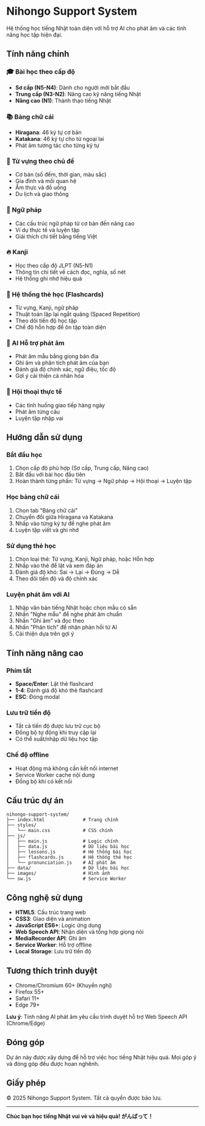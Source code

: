 # Nihongo Support System

Hệ thống học tiếng Nhật toàn diện với hỗ trợ AI cho phát âm và các tính năng học tập hiện đại.

## Tính năng chính

### 🎓 Bài học theo cấp độ
- **Sơ cấp (N5-N4)**: Dành cho người mới bắt đầu
- **Trung cấp (N3-N2)**: Nâng cao kỹ năng tiếng Nhật
- **Nâng cao (N1)**: Thành thạo tiếng Nhật

### 📚 Bảng chữ cái
- **Hiragana**: 46 ký tự cơ bản
- **Katakana**: 46 ký tự cho từ ngoại lai
- Phát âm tương tác cho từng ký tự

### 📖 Từ vựng theo chủ đề
- Cơ bản (số đếm, thời gian, màu sắc)
- Gia đình và mối quan hệ
- Ẩm thực và đồ uống
- Du lịch và giao thông

### 📝 Ngữ pháp
- Các cấu trúc ngữ pháp từ cơ bản đến nâng cao
- Ví dụ thực tế và luyện tập
- Giải thích chi tiết bằng tiếng Việt

### 🔥 Kanji
- Học theo cấp độ JLPT (N5-N1)
- Thông tin chi tiết về cách đọc, nghĩa, số nét
- Hệ thống ghi nhớ hiệu quả

### 🎴 Hệ thống thẻ học (Flashcards)
- Từ vựng, Kanji, ngữ pháp
- Thuật toán lặp lại ngắt quãng (Spaced Repetition)
- Theo dõi tiến độ học tập
- Chế độ hỗn hợp để ôn tập toàn diện

### 🤖 AI Hỗ trợ phát âm
- Phát âm mẫu bằng giọng bản địa
- Ghi âm và phân tích phát âm của bạn
- Đánh giá độ chính xác, ngữ điệu, tốc độ
- Gợi ý cải thiện cá nhân hóa

### 💬 Hội thoại thực tế
- Các tình huống giao tiếp hàng ngày
- Phát âm từng câu
- Luyện tập nhập vai

## Hướng dẫn sử dụng

### Bắt đầu học
1. Chọn cấp độ phù hợp (Sơ cấp, Trung cấp, Nâng cao)
2. Bắt đầu với bài học đầu tiên
3. Hoàn thành từng phần: Từ vựng → Ngữ pháp → Hội thoại → Luyện tập

### Học bảng chữ cái
1. Chọn tab "Bảng chữ cái"
2. Chuyển đổi giữa Hiragana và Katakana
3. Nhấp vào từng ký tự để nghe phát âm
4. Luyện tập viết và ghi nhớ

### Sử dụng thẻ học
1. Chọn loại thẻ: Từ vựng, Kanji, Ngữ pháp, hoặc Hỗn hợp
2. Nhấp vào thẻ để lật và xem đáp án
3. Đánh giá độ khó: Sai → Lại → Đúng → Dễ
4. Theo dõi tiến độ và độ chính xác

### Luyện phát âm với AI
1. Nhập văn bản tiếng Nhật hoặc chọn mẫu có sẵn
2. Nhấn "Nghe mẫu" để nghe phát âm chuẩn
3. Nhấn "Ghi âm" và đọc theo
4. Nhấn "Phân tích" để nhận phản hồi từ AI
5. Cải thiện dựa trên gợi ý

## Tính năng nâng cao

### Phím tắt
- **Space/Enter**: Lật thẻ flashcard
- **1-4**: Đánh giá độ khó thẻ flashcard
- **ESC**: Đóng modal

### Lưu trữ tiến độ
- Tất cả tiến độ được lưu trữ cục bộ
- Đồng bộ tự động khi truy cập lại
- Có thể xuất/nhập dữ liệu học tập

### Chế độ offline
- Hoạt động mà không cần kết nối internet
- Service Worker cache nội dung
- Đồng bộ khi có kết nối

## Cấu trúc dự án

```
nihongo-support-system/
├── index.html              # Trang chính
├── styles/
│   └── main.css            # CSS chính
├── js/
│   ├── main.js             # Logic chính
│   ├── data.js             # Dữ liệu bài học
│   ├── lessons.js          # Hệ thống bài học
│   ├── flashcards.js       # Hệ thống thẻ học
│   └── pronunciation.js    # AI phát âm
├── data/                   # Dữ liệu bài học
├── images/                 # Hình ảnh
└── sw.js                   # Service Worker
```

## Công nghệ sử dụng

- **HTML5**: Cấu trúc trang web
- **CSS3**: Giao diện và animation
- **JavaScript ES6+**: Logic ứng dụng
- **Web Speech API**: Nhận diện và tổng hợp giọng nói
- **MediaRecorder API**: Ghi âm
- **Service Worker**: Hỗ trợ offline
- **Local Storage**: Lưu trữ tiến độ

## Tương thích trình duyệt

- Chrome/Chromium 60+ (Khuyến nghị)
- Firefox 55+
- Safari 11+
- Edge 79+

**Lưu ý**: Tính năng AI phát âm yêu cầu trình duyệt hỗ trợ Web Speech API (Chrome/Edge)

## Đóng góp

Dự án này được xây dựng để hỗ trợ việc học tiếng Nhật hiệu quả. Mọi góp ý và đóng góp đều được hoan nghênh.

## Giấy phép

© 2025 Nihongo Support System. Tất cả quyền được bảo lưu.

---

**Chúc bạn học tiếng Nhật vui vẻ và hiệu quả! がんばって！**
